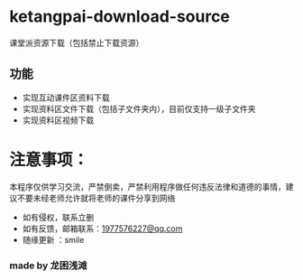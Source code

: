 # ketangpai-download-source
课堂派资源下载（包括禁止下载资源）
## 功能
- 实现互动课件区资料下载
- 实现资料区文件下载（包括子文件夹内），目前仅支持一级子文件夹
- 实现资料区视频下载
# 注意事项：
本程序仅供学习交流，严禁倒卖，严禁利用程序做任何违反法律和道德的事情，建议不要未经老师允许就将老师的课件分享到网络
- 如有侵权，联系立删
- 如有反馈，邮箱联系：1977576227@qq.com
- 随缘更新 ：smile
### made by 龙困浅滩
